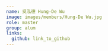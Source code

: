 ```yaml
---
name: 吳泓德 Hung-De Wu 
image: images/members/Hung-De Wu.jpg 
role: master
group: alum
links:
  github: link_to_github 
---
```

